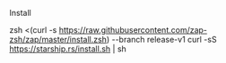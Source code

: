 Install 

zsh <(curl -s https://raw.githubusercontent.com/zap-zsh/zap/master/install.zsh) --branch release-v1 
curl -sS https://starship.rs/install.sh | sh

